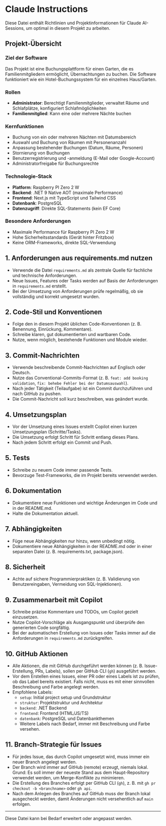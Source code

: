 # Claude Instructions

Diese Datei enthält Richtlinien und Projektinformationen für Claude AI-Sessions, um optimal in diesem Projekt zu arbeiten.

## Projekt-Übersicht

### Ziel der Software
Das Projekt ist eine Buchungsplattform für einen Garten, die es Familienmitgliedern ermöglicht, Übernachtungen zu buchen. Die Software funktioniert wie ein Hotel-Buchungssystem für ein einzelnes Haus/Garten.

### Rollen
- **Administrator**: Berechtigt Familienmitglieder, verwaltet Räume und Schlafplätze, konfiguriert Schlafmöglichkeiten
- **Familienmitglied**: Kann eine oder mehrere Nächte buchen

### Kernfunktionen
- Buchung von ein oder mehreren Nächten mit Datumsbereich
- Auswahl und Buchung von Räumen mit Personenanzahl
- Anpassung bestehender Buchungen (Datum, Räume, Personen)
- Stornierung von Buchungen
- Benutzerregistrierung und -anmeldung (E-Mail oder Google-Account)
- Administratorfreigabe für Buchungsrechte

### Technologie-Stack
- **Platform**: Raspberry PI Zero 2 W
- **Backend**: .NET 9 Native AOT (maximale Performance)
- **Frontend**: Next.js mit TypeScript und Tailwind CSS
- **Datenbank**: PostgreSQL
- **Datenzugriff**: Direkte SQL-Statements (kein EF Core)

### Besondere Anforderungen
- Maximale Performance für Raspberry PI Zero 2 W
- Hohe Sicherheitsstandards (Gerät hinter Fritzbox)
- Keine ORM-Frameworks, direkte SQL-Verwendung

## 1. Anforderungen aus requirements.md nutzen
- Verwende die Datei `requirements.md` als zentrale Quelle für fachliche und technische Anforderungen.
- Neue Issues, Features oder Tasks werden auf Basis der Anforderungen in `requirements.md` erstellt.
- Bei der Umsetzung von Anforderungen prüfe regelmäßig, ob sie vollständig und korrekt umgesetzt wurden.

## 2. Code-Stil und Konventionen
- Folge den in diesem Projekt üblichen Code-Konventionen (z. B. Benennung, Einrückung, Kommentare).
- Schreibe klaren, gut dokumentierten und wartbaren Code.
- Nutze, wenn möglich, bestehende Funktionen und Module wieder.

## 3. Commit-Nachrichten
- Verwende beschreibende Commit-Nachrichten auf Englisch oder Deutsch.
- Nutze das Conventional-Commits-Format (z. B. `feat: add booking validation`, `fix: behebe Fehler bei der Datumsauswahl`).
- Nach jeder Tätigkeit (Teilaufgabe) ist ein Commit durchzuführen und nach GitHub zu pushen.
- Die Commit-Nachricht soll kurz beschreiben, was geändert wurde.

## 4. Umsetzungsplan
- Vor der Umsetzung eines Issues erstellt Copilot einen kurzen Umsetzungsplan (Schritte/Tasks).
- Die Umsetzung erfolgt Schritt für Schritt entlang dieses Plans.
- Nach jedem Schritt erfolgt ein Commit und Push.

## 5. Tests
- Schreibe zu neuem Code immer passende Tests.
- Bevorzuge Test-Frameworks, die im Projekt bereits verwendet werden.

## 6. Dokumentation
- Dokumentiere neue Funktionen und wichtige Änderungen im Code und in der README.md.
- Halte die Dokumentation aktuell.

## 7. Abhängigkeiten
- Füge neue Abhängigkeiten nur hinzu, wenn unbedingt nötig.
- Dokumentiere neue Abhängigkeiten in der README.md oder in einer separaten Datei (z. B. requirements.txt, package.json).

## 8. Sicherheit
- Achte auf sichere Programmierpraktiken (z. B. Validierung von Benutzereingaben, Vermeidung von SQL-Injektionen).

## 9. Zusammenarbeit mit Copilot
- Schreibe präzise Kommentare und TODOs, um Copilot gezielt einzusetzen.
- Nutze Copilot-Vorschläge als Ausgangspunkt und überprüfe den generierten Code sorgfältig.
- Bei der automatischen Erstellung von Issues oder Tasks immer auf die Anforderungen in `requirements.md` zurückgreifen.

## 10. GitHub Aktionen
- Alle Aktionen, die mit GitHub durchgeführt werden können (z. B. Issue-Erstellung, PRs, Labels), sollen per GitHub CLI (`gh`) ausgeführt werden.
- Vor dem Erstellen eines Issues, einer PR oder eines Labels ist zu prüfen, ob das Label bereits existiert. Falls nicht, muss es mit einer sinnvollen Beschreibung und Farbe angelegt werden.
- Empfohlene Labels:
  - `setup`: Initial project setup und Grundstruktur
  - `struktur`: Projektstruktur und Architektur
  - `backend`: .NET Backend
  - `frontend`: Frontend (HTML/JS/TS)
  - `datenbank`: PostgreSQL und Datenbankthemen
  - Weitere Labels nach Bedarf, immer mit Beschreibung und Farbe versehen.

## 11. Branch-Strategie für Issues
- Für jedes Issue, das durch Copilot umgesetzt wird, muss immer ein neuer Branch angelegt werden.
- Der Branch wird immer auf GitHub (remote) erzeugt, niemals lokal. Grund: Es soll immer der neueste Stand aus dem Haupt-Repository verwendet werden, um Merge-Konflikte zu minimieren.
- Die Erstellung des Branches erfolgt per GitHub CLI (`gh`), z. B. mit `gh pr checkout -b <branchname>` oder `gh api`.
- Nach dem Anlegen des Branches auf GitHub muss der Branch lokal ausgecheckt werden, damit Änderungen nicht versehentlich auf `main` erfolgen.

---

Diese Datei kann bei Bedarf erweitert oder angepasst werden.
